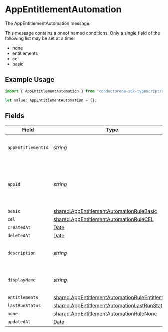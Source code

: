 # AppEntitlementAutomation

The AppEntitlementAutomation message.

This message contains a oneof named conditions. Only a single field of the following list may be set at a time:
  - none
  - entitlements
  - cel
  - basic


## Example Usage

```typescript
import { AppEntitlementAutomation } from "conductorone-sdk-typescript/sdk/models/shared";

let value: AppEntitlementAutomation = {};
```

## Fields

| Field                                                                                                                   | Type                                                                                                                    | Required                                                                                                                | Description                                                                                                             |
| ----------------------------------------------------------------------------------------------------------------------- | ----------------------------------------------------------------------------------------------------------------------- | ----------------------------------------------------------------------------------------------------------------------- | ----------------------------------------------------------------------------------------------------------------------- |
| `appEntitlementId`                                                                                                      | *string*                                                                                                                | :heavy_minus_sign:                                                                                                      | The unique ID for the App Entitlement.                                                                                  |
| `appId`                                                                                                                 | *string*                                                                                                                | :heavy_minus_sign:                                                                                                      | The ID of the app that is associated with the app entitlement.                                                          |
| `basic`                                                                                                                 | [shared.AppEntitlementAutomationRuleBasic](../../../sdk/models/shared/appentitlementautomationrulebasic.md)             | :heavy_minus_sign:                                                                                                      | N/A                                                                                                                     |
| `cel`                                                                                                                   | [shared.AppEntitlementAutomationRuleCEL](../../../sdk/models/shared/appentitlementautomationrulecel.md)                 | :heavy_minus_sign:                                                                                                      | N/A                                                                                                                     |
| `createdAt`                                                                                                             | [Date](https://developer.mozilla.org/en-US/docs/Web/JavaScript/Reference/Global_Objects/Date)                           | :heavy_minus_sign:                                                                                                      | N/A                                                                                                                     |
| `deletedAt`                                                                                                             | [Date](https://developer.mozilla.org/en-US/docs/Web/JavaScript/Reference/Global_Objects/Date)                           | :heavy_minus_sign:                                                                                                      | N/A                                                                                                                     |
| `description`                                                                                                           | *string*                                                                                                                | :heavy_minus_sign:                                                                                                      | The description of the app entitlement.                                                                                 |
| `displayName`                                                                                                           | *string*                                                                                                                | :heavy_minus_sign:                                                                                                      | The display name of the app entitlement.                                                                                |
| `entitlements`                                                                                                          | [shared.AppEntitlementAutomationRuleEntitlement](../../../sdk/models/shared/appentitlementautomationruleentitlement.md) | :heavy_minus_sign:                                                                                                      | N/A                                                                                                                     |
| `lastRunStatus`                                                                                                         | [shared.AppEntitlementAutomationLastRunStatus](../../../sdk/models/shared/appentitlementautomationlastrunstatus.md)     | :heavy_minus_sign:                                                                                                      | N/A                                                                                                                     |
| `none`                                                                                                                  | [shared.AppEntitlementAutomationRuleNone](../../../sdk/models/shared/appentitlementautomationrulenone.md)               | :heavy_minus_sign:                                                                                                      | N/A                                                                                                                     |
| `updatedAt`                                                                                                             | [Date](https://developer.mozilla.org/en-US/docs/Web/JavaScript/Reference/Global_Objects/Date)                           | :heavy_minus_sign:                                                                                                      | N/A                                                                                                                     |